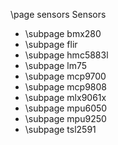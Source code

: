 \page sensors Sensors

- \subpage bmx280
- \subpage flir
- \subpage hmc5883l
- \subpage lm75
- \subpage mcp9700
- \subpage mcp9808
- \subpage mlx9061x
- \subpage mpu6050
- \subpage mpu9250
- \subpage tsl2591